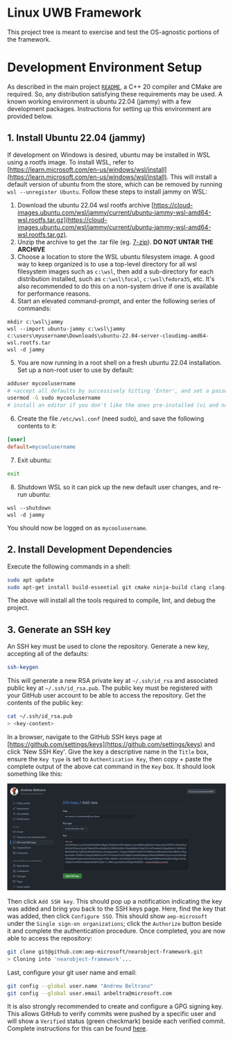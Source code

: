 # Linux UWB Framework

This project tree is meant to exercise and test the OS-agnostic portions of the
framework.

# Development Environment Setup

 As described in the main project [`README`](/README.md), a C++ 20 compiler and CMake are required. So, any distribution satisfying these requirements may be used. A known working environment is ubuntu 22.04 (jammy) with a few development packages. Instructions for setting up this environment are provided below.

 ## 1. Install Ubuntu 22.04 (jammy)

If development on Windows is desired, ubuntu may be installed in WSL using a rootfs image. To install WSL, refer to [https://learn.microsoft.com/en-us/windows/wsl/install](https://learn.microsoft.com/en-us/windows/wsl/install). This will install a default version of ubuntu from the store, which can be removed by running `wsl --unregister Ubuntu`. Follow these steps to install jammy on WSL:

1. Download the ubuntu 22.04 wsl rootfs archive [https://cloud-images.ubuntu.com/wsl/jammy/current/ubuntu-jammy-wsl-amd64-wsl.rootfs.tar.gz](https://cloud-images.ubuntu.com/wsl/jammy/current/ubuntu-jammy-wsl-amd64-wsl.rootfs.tar.gz).
2. Unzip the archive to get the .tar file (eg. [7-zip](https://www.7-zip.org/download.html)). **DO NOT UNTAR THE ARCHIVE**
3. Choose a location to store the WSL ubuntu filesystem image. A good way to keep organized is to use a top-level directory for all wsl filesystem images such as `c:\wsl`, then add a sub-directory for each distribution installed, such as `c:\wsl\focal`, `c:\wsl\fedora35`, etc. It's also recommended to do this on a non-system drive if one is available for performance reasons.
4. Start an elevated command-prompt, and enter the following series of commands:
```Shell
mkdir c:\wsl\jammy
wsl --import ubuntu-jammy c:\wsl\jammy c:\users\myusername\Downloads\ubuntu-22.04-server-cloudimg-amd64-wsl.rootfs.tar
wsl -d jammy
```
5. You are now running in a root shell on a fresh ubuntu 22.04 installation. Set up a non-root user to use by default:
```bash
adduser mycoolusername
# <accept all defaults by successively hitting 'Enter', and set a password>
usermod -G sudo mycoolusername
# install an editor if you don't like the ones pre-installed (vi and nano are available out of the box)
```
6. Create the file `/etc/wsl.conf` (need sudo), and save the following contents to it:
```ini 
[user]
default=mycoolusername
```
7. Exit ubuntu:
```bash
exit
```
8. Shutdown WSL so it can pick up the new default user changes, and re-run ubuntu:
```Shell
wsl --shutdown
wsl -d jammy
```

You should now be logged on as `mycoolusername`.

## 2. Install Development Dependencies

Execute the following commands in a shell:
```bash
sudo apt update
sudo apt-get install build-essential git cmake ninja-build clang clang-format clang-tidy llvm lldb gnupg
```

The above will install all the tools required to compile, lint, and debug the project.

## 3. Generate an SSH key

An SSH key must be used to clone the repository. Generate a new key, accepting all of the defaults:
```bash
ssh-keygen
```

This will generate a new RSA private key at `~/.ssh/id_rsa` and associated public key at `~/.ssh/id_rsa.pub`. The public key must be registered with your GitHub user account to be able to access the repository. Get the contents of the public key:
```bash
cat ~/.ssh/id_rsa.pub
> <key-content>
```

In a browser, navigate to the GitHub SSH keys page at [https://github.com/settings/keys](https://github.com/settings/keys) and click 'New SSH Key'. Give the key a descriptive name in the `Title` box, ensure the `Key type` is set to `Authentication Key`, then copy + paste the complete output of the above cat command in the `Key` box. It should look something like this:

![GitHub Add SSH Key](/assets/github_add_ssh_key.png)

Then click `Add SSH key`. This should pop up a notification indicating the key was added and bring you back to the SSH keys page. Here, find the key that was added, then click `Configure SSO`. This should show `aep-microsoft` under the `Single sign-on organizations`; click the `Authorize` button beside it and complete the authentication procedure. Once completed, you are now able to access the repository:

```bash
git clone git@github.com:aep-microsoft/nearobject-framework.git
> Cloning into 'nearobject-framework'...
```

Last, configure your git user name and email:
```bash
git config --global user.name "Andrew Beltrano"
git config --global user.email anbeltra@microsoft.com
```

It is also strongly recommended to create and configure a GPG signing key. This allows GitHub to verify commits were pushed by a specific user and will show a `Verified` status (green checkmark) beside each verified commit. Complete instructions for this can be found [here](https://docs.github.com/en/authentication/managing-commit-signature-verification/adding-a-gpg-key-to-your-github-account).
